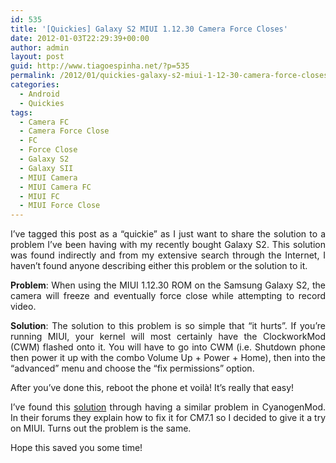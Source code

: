 ```yaml
---
id: 535
title: '[Quickies] Galaxy S2 MIUI 1.12.30 Camera Force Closes'
date: 2012-01-03T22:29:39+00:00
author: admin
layout: post
guid: http://www.tiagoespinha.net/?p=535
permalink: /2012/01/quickies-galaxy-s2-miui-1-12-30-camera-force-closes/
categories:
  - Android
  - Quickies
tags:
  - Camera FC
  - Camera Force Close
  - FC
  - Force Close
  - Galaxy S2
  - Galaxy SII
  - MIUI Camera
  - MIUI Camera FC
  - MIUI FC
  - MIUI Force Close
---
```

<p style="text-align: justify;">
  I&#8217;ve tagged this post as a &#8220;quickie&#8221; as I just want to share the solution to a problem I&#8217;ve been having with my recently bought Galaxy S2. This solution was found indirectly and from my extensive search through the Internet, I haven&#8217;t found anyone describing either this problem or the solution to it.
</p>

<p style="text-align: justify;">
  <strong>Problem</strong>: When using the MIUI 1.12.30 ROM on the Samsung Galaxy S2, the camera will freeze and eventually force close while attempting to record video.
</p>

<p style="text-align: justify;">
  <strong>Solution</strong>: The solution to this problem is so simple that &#8220;it hurts&#8221;. If you&#8217;re running MIUI, your kernel will most certainly have the ClockworkMod (CWM) flashed onto it. You will have to go into CWM (i.e. Shutdown phone then power it up with the combo Volume Up + Power + Home), then into the &#8220;advanced&#8221; menu and choose the &#8220;fix permissions&#8221; option.
</p>

<p style="text-align: justify;">
  After you&#8217;ve done this, reboot the phone et voilà! It&#8217;s really that easy!
</p>

<p style="text-align: justify;">
  I&#8217;ve found this <a href="http://forum.cyanogenmod.com/topic/32601-camera-keeps-force-closing/page__p__278856__hl__camera__fromsearch__1">solution</a> through having a similar problem in CyanogenMod. In their forums they explain how to fix it for CM7.1 so I decided to give it a try on MIUI. Turns out the problem is the same.
</p>

<p style="text-align: justify;">
  Hope this saved you some time!
</p>